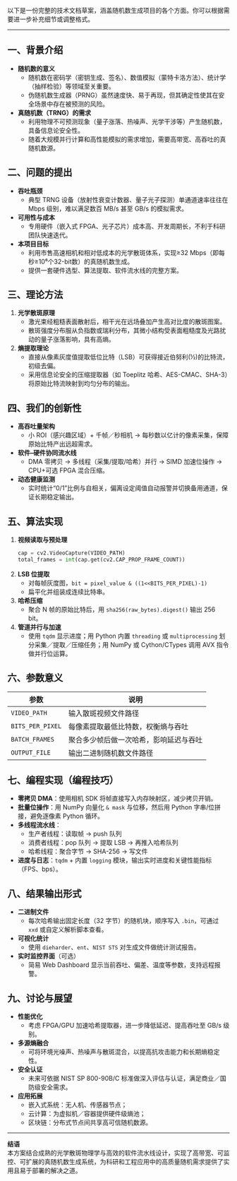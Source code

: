 以下是一份完整的技术文档草案，涵盖随机数生成项目的各个方面。你可以根据需要进一步补充细节或调整格式。

---

## 一、背景介绍  
- **随机数的意义**  
  - 随机数在密码学（密钥生成、签名）、数值模拟（蒙特卡洛方法）、统计学（抽样检验）等领域至关重要。  
  - 伪随机数生成器（PRNG）虽然速度快、易于再现，但其确定性使其在安全场景中存在被预测的风险。  
- **真随机数（TRNG）的需求**  
  - 利用物理不可预测现象（量子涨落、热噪声、光学干涉等）产生随机数，具备信息论安全性。  
  - 随着大规模并行计算和高性能模拟的需求增加，需要高带宽、高吞吐的真随机数源。

## 二、问题的提出  
- **吞吐瓶颈**  
  - 典型 TRNG 设备（放射性衰变计数器、量子光子探测）单通道速率往往在 Mbps 级别，难以满足数百 MB/s 甚至 GB/s 的模拟需求。  
- **可用性与成本**  
  - 专用硬件（嵌入式 FPGA、光子芯片）成本高、开发周期长，不利于科研团队快速迭代。  
- **本项目目标**  
  - 利用市售高速相机和相对低成本的光学散斑体系，实现≥32 Mbps（即每秒≥10⁶个32-bit数）的真随机数生成。  
  - 提供一套硬件选型、算法提取、软件流水线的完整方案。

## 三、理论方法  
1. **光学散斑原理**  
   - 激光束经粗糙表面散射后，相干光在远场叠加产生高对比度的散斑图案。  
   - 散斑强度分布服从负指数或瑞利分布，其微小结构受表面粗糙度及光路扰动的量子涨落影响，具有高熵。  
2. **熵提取理论**  
   - 直接从像素灰度值提取低位比特（LSB）可获得接近伯努利(½)的比特流，初级去偏。  
   - 采用信息论安全的压缩提取器（如 Toeplitz 哈希、AES-CMAC、SHA-3）将原始比特流映射到均匀分布的输出。

## 四、我们的创新性  
- **高吞吐量架构**  
  - 小 ROI（感兴趣区域）+ 千帧／秒相机 → 每秒数以亿计的像素采集，保障原始比特产出远超需求。  
- **软件–硬件协同流水线**  
  - DMA 零拷贝 → 多线程（采集/提取/哈希）并行 → SIMD 加速位操作 → CPU+可选 FPGA 混合压缩。  
- **动态健康监测**  
  - 实时统计“0/1”比例与自相关，偏离设定阈值自动报警并切换备用通道，保证长期稳定输出。

## 五、算法实现  
1. **视频读取与预处理**  
   ```python
   cap = cv2.VideoCapture(VIDEO_PATH)
   total_frames = int(cap.get(cv2.CAP_PROP_FRAME_COUNT))
   ```
2. **LSB 位提取**  
   - 对每帧灰度图，`bit = pixel_value & ((1<<BITS_PER_PIXEL)-1)`  
   - 扁平化并组装成连续比特串。
3. **哈希压缩**  
   - 聚合 N 帧的原始比特后，用 `sha256(raw_bytes).digest()` 输出 256 bit。  
4. **管道并行与加速**  
   - 使用 `tqdm` 显示进度；用 Python 内置 `threading` 或 `multiprocessing` 划分采集／提取／压缩任务；用 NumPy 或 Cython/CTypes 调用 AVX 指令做并行位运算。

## 六、参数意义  
| 参数             | 说明                                         |
|------------------|----------------------------------------------|
| `VIDEO_PATH`     | 输入散斑视频文件路径                         |
| `BITS_PER_PIXEL` | 每像素提取最低比特数，权衡熵与吞吐             |
| `BATCH_FRAMES`   | 聚合多少帧后做一次哈希，影响延迟与吞吐         |
| `OUTPUT_FILE`    | 输出二进制随机数文件路径                     |

## 七、编程实现（编程技巧）  
- **零拷贝 DMA**：使用相机 SDK 将帧直接写入内存映射区，减少拷贝开销。  
- **批量位操作**：用 NumPy 向量化 `& mask` 与位移，然后用 Python 字串/位拼接，避免逐像素 Python 循环。  
- **多线程流水线**：  
  - 生产者线程：读取帧 → push 队列  
  - 消费者线程：pop 队列 → 提取 LSB → 再推入哈希队列  
  - 哈希线程：聚合字节 → SHA-256 → 写文件  
- **进度与日志**：`tqdm` + 内置 `logging` 模块，输出实时进度和关键性能指标（FPS、bps）。

## 八、结果输出形式  
- **二进制文件**  
  - 每次哈希输出固定长度（32 字节）的随机块，顺序写入 `.bin`，可通过 `xxd` 或自定义解析脚本查看。  
- **可视化统计**  
  - 使用 `dieharder`、`ent`、`NIST STS` 对生成文件做统计测试报告。  
- **实时监控界面**（可选）  
  - 简易 Web Dashboard 显示当前吞吐、偏差、温度等参数，支持远程报警。

## 九、讨论与展望  
- **性能优化**  
  - 考虑 FPGA/GPU 加速哈希提取器，进一步降低延迟、提高吞吐至 GB/s 级别。  
- **多源熵融合**  
  - 可将环境光噪声、热噪声与散斑混合，以提高抗攻击能力和长期熵稳定性。  
- **安全认证**  
  - 未来可依据 NIST SP 800-90B/C 标准做深入评估与认证，满足商业／国防级安全需求。  
- **应用拓展**  
  - 嵌入式系统：无人机、传感器节点；  
  - 云计算：为虚拟机／容器提供硬件级熵池；  
  - 区块链：分布式节点间共享高可信随机数源。

---

**结语**  
本方案结合成熟的光学散斑物理学与高效的软件流水线设计，实现了高带宽、可监控、可扩展的真随机数生成系统，为科研和工程应用中的高质量随机需求提供了实用且易于部署的解决之道。